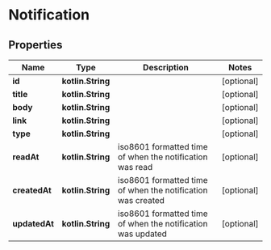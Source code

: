 
# Notification

## Properties
Name | Type | Description | Notes
------------ | ------------- | ------------- | -------------
**id** | **kotlin.String** |  |  [optional]
**title** | **kotlin.String** |  |  [optional]
**body** | **kotlin.String** |  |  [optional]
**link** | **kotlin.String** |  |  [optional]
**type** | **kotlin.String** |  |  [optional]
**readAt** | **kotlin.String** | iso8601 formatted time of when the notification was read |  [optional]
**createdAt** | **kotlin.String** | iso8601 formatted time of when the notification was created |  [optional]
**updatedAt** | **kotlin.String** | iso8601 formatted time of when the notification was updated |  [optional]



